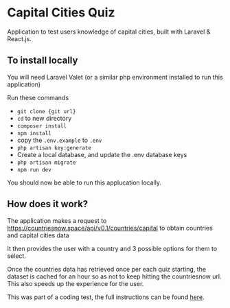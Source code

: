 # Capital Cities Quiz

Application to test users knowledge of capital cities, built with Laravel & React.js.

## To install locally

You will need Laravel Valet (or a similar php environment installed to run this application)

Run these commands
- `git clone {git url}`
- `cd` to new directory
- `composer install`
- `npm install`
- copy the `.env.example` to `.env`
- `php artisan key:generate`
- Create a local database, and update the .env database keys
- `php artisan migrate`
- `npm run dev`

You should now be able to run this applucation locally.

## How does it work?

The application makes a request to https://countriesnow.space/api/v0.1/countries/capital to obtain countries and capital cities data

It then provides the user with a country and 3 possible options for them to select.

Once the countries data has retrieved once per each quiz starting, the dataset is cached for an hour so as not to keep hitting the countriesnow url.  This also speeds up the experience for the user.

This was part of a coding test, the full instructions can be found [here](software-engineer-php-v4.docx). 
